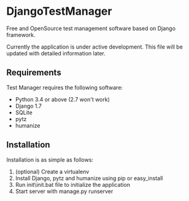DjangoTestManager
=================

Free and OpenSource test management software based on Django framework.

Currently the application is under active development. This file will be updated with detailed information later.

## Requirements
Test Manager requires the following software:

* Python 3.4 or above (2.7 won't work)
* Django 1.7
* SQLite
* pytz
* humanize

## Installation
Installation is as simple as follows:

1. (optional) Create a virtualenv
2. Install Django, pytz and humanize using pip or easy_install
3. Run init\init.bat file to initialize the application
4. Start server with manage.py runserver

